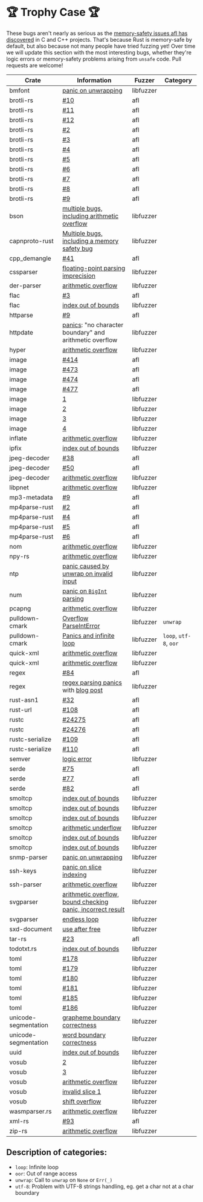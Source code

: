 # 🏆 Trophy Case 🏆

These bugs aren't nearly as serious as the [memory-safety issues afl has discovered](http://lcamtuf.coredump.cx/afl/#bugs) in C and C++ projects. That's because Rust is memory-safe by default, but also because not many people have tried fuzzing yet! Over time we will update this section with the most interesting bugs, whether they're logic errors or memory-safety problems arising from `unsafe` code. Pull requests are welcome!

Crate | Information | Fuzzer | Category
----- | ----------- | ------ | --------
bmfont | [panic on unwrapping](https://github.com/netgusto/rust-bmfont/issues/2) | libfuzzer |
brotli-rs | [#10](https://github.com/ende76/brotli-rs/issues/10) | afl |
brotli-rs | [#11](https://github.com/ende76/brotli-rs/issues/11) | afl |
brotli-rs | [#12](https://github.com/ende76/brotli-rs/issues/12) | afl |
brotli-rs | [#2](https://github.com/ende76/brotli-rs/issues/2) | afl |
brotli-rs | [#3](https://github.com/ende76/brotli-rs/issues/3) | afl |
brotli-rs | [#4](https://github.com/ende76/brotli-rs/issues/4) | afl |
brotli-rs | [#5](https://github.com/ende76/brotli-rs/issues/5) | afl |
brotli-rs | [#6](https://github.com/ende76/brotli-rs/issues/6) | afl |
brotli-rs | [#7](https://github.com/ende76/brotli-rs/issues/7) | afl |
brotli-rs | [#8](https://github.com/ende76/brotli-rs/issues/8) | afl |
brotli-rs | [#9](https://github.com/ende76/brotli-rs/issues/9) | afl |
bson | [multiple bugs, including arithmetic overflow](https://github.com/zonyitoo/bson-rs/issues/64) | libfuzzer |
capnproto-rust | [Multiple bugs, including a memory safety bug](https://dwrensha.github.io/capnproto-rust/2017/02/27/cargo-fuzz.html) | libfuzzer |
cpp_demangle | [#41](https://github.com/fitzgen/cpp_demangle/pull/41) | afl |
cssparser | [floating-point parsing imprecision](https://github.com/servo/rust-cssparser/issues/167) | libfuzzer |
der-parser | [arithmetic overflow](https://github.com/rusticata/der-parser/issues/2) | libfuzzer |
flac | [#3](https://github.com/sourrust/flac/issues/3) | afl |
flac | [index out of bounds](https://github.com/sourrust/flac/issues/11) | libfuzzer |
httparse | [#9](https://github.com/seanmonstar/httparse/issues/9) | afl |
httpdate | [panics](https://pyfisch.org/blog/fuzzing-all-crates/): "no character boundary" and arithmetic overflow | libfuzzer |
hyper | [arithmetic overflow](https://github.com/hyperium/hyper/pull/1076) | libfuzzer |
image | [#414](https://github.com/PistonDevelopers/image/issues/414) | afl |
image | [#473](https://github.com/PistonDevelopers/image/issues/473) | afl |
image | [#474](https://github.com/PistonDevelopers/image/issues/474) | afl |
image | [#477](https://github.com/PistonDevelopers/image/issues/477) | afl |
image | [1](https://github.com/PistonDevelopers/image/issues/622) | libfuzzer |
image | [2](https://github.com/PistonDevelopers/image/issues/623) | libfuzzer |
image | [3](https://github.com/PistonDevelopers/image/issues/624) | libfuzzer |
image | [4](https://github.com/PistonDevelopers/image/issues/625) | libfuzzer |
inflate | [arithmetic overflow](https://github.com/PistonDevelopers/inflate/issues/14) | libfuzzer |
ipfix | [index out of bounds](https://github.com/DominoTree/rs-ipfix/issues/1) | libfuzzer |
jpeg-decoder | [#38](https://github.com/kaksmet/jpeg-decoder/issues/38) | afl |
jpeg-decoder | [#50](https://github.com/kaksmet/jpeg-decoder/issues/50) | afl |
jpeg-decoder | [arithmetic overflow](https://github.com/kaksmet/jpeg-decoder/issues/69) | libfuzzer |
libpnet | [arithmetic overflow](https://github.com/libpnet/libpnet/pull/250) | libfuzzer |
mp3-metadata | [#9](https://github.com/GuillaumeGomez/mp3-metadata/pull/9) | afl |
mp4parse-rust | [#2](https://github.com/mozilla/mp4parse-rust/issues/2) | afl |
mp4parse-rust | [#4](https://github.com/mozilla/mp4parse-rust/issues/4) | afl |
mp4parse-rust | [#5](https://github.com/mozilla/mp4parse-rust/issues/5) | afl |
mp4parse-rust | [#6](https://github.com/mozilla/mp4parse-rust/issues/6) | afl |
nom | [arithmetic overflow](https://github.com/Geal/nom/pull/486) | libfuzzer |
npy-rs | [arithmetic overflow](https://github.com/potocpav/npy-rs/pull/2) | libfuzzer |
ntp | [panic caused by unwrap on invalid input](https://github.com/JeffBelgum/ntp/commit/f23ded23c26a5326dae249905d298e8c5f51d371) | libfuzzer |
num | [panic on `BigInt` parsing](https://github.com/rust-num/num/issues/268) | libfuzzer |
pcapng | [arithmetic overflow](https://github.com/richo/pcapng-rs/issues/6) | libfuzzer |
pulldown-cmark | [Overflow ParseIntError](https://github.com/google/pulldown-cmark/issues/49) | libfuzzer | `unwrap`
pulldown-cmark | [Panics and infinite loop](https://github.com/google/pulldown-cmark/issues/81) | libfuzzer | `loop`, `utf-8`, `oor`
quick-xml | [arithmetic overflow](https://github.com/tafia/quick-xml/issues/53) | libfuzzer |
quick-xml | [arithmetic overflow](https://github.com/tafia/quick-xml/pull/55/commits/53a5c099df585dd65382ffd7f2912728eaa764d5) | libfuzzer |
regex | [#84](https://github.com/rust-lang/regex/issues/84) | afl |
regex | [regex parsing panics](https://github.com/rust-lang/regex/pull/349) with [blog post](https://www.nibor.org/blog/fuzzing-is-magic---or-how-i-found-a-panic-in-rusts-regex-library/) | libfuzzer |
rust-asn1 | [#32](https://github.com/alex/rust-asn1/issues/32) | afl |
rust-url | [#108](https://github.com/servo/rust-url/pull/108) | afl |
rustc | [#24275](https://github.com/rust-lang/rust/issues/24275) | afl |
rustc | [#24276](https://github.com/rust-lang/rust/issues/24276) | afl |
rustc-serialize | [#109](https://github.com/rust-lang/rustc-serialize/issues/109) | afl |
rustc-serialize | [#110](https://github.com/rust-lang/rustc-serialize/issues/110) | afl |
semver | [logic error](https://github.com/steveklabnik/semver/issues/116#issuecomment-311215219) | libfuzzer |
serde | [#75](https://github.com/serde-rs/serde/issues/75) | afl |
serde | [#77](https://github.com/serde-rs/serde/issues/77) | afl |
serde | [#82](https://github.com/serde-rs/serde/issues/82) | afl |
smoltcp | [index out of bounds](https://github.com/m-labs/smoltcp/commit/2582d1573de37f23d77ed2b1e491d095c920ccfc) | libfuzzer |
smoltcp | [index out of bounds](https://github.com/m-labs/smoltcp/commit/3f43be8d8450db19fd427f48e8c658561591da1f) | libfuzzer |
smoltcp | [index out of bounds](https://github.com/m-labs/smoltcp/commit/ed2c376628b6566b0e48af2ca5a942d9fa288b9a) | libfuzzer |
smoltcp | [arithmetic underflow](https://github.com/m-labs/smoltcp/commit/b33d867385e0f256f558d1268fa2c73470b7f34a) | libfuzzer |
smoltcp | [index out of bounds](https://github.com/m-labs/smoltcp/commit/2989fa334885916e9c8c76216a60b28c371a54cb) | libfuzzer |
smoltcp | [index out of bounds](https://github.com/m-labs/smoltcp/commit/31073835998016eb70982c69d0f2e5390dbc19b3) | libfuzzer |
snmp-parser | [panic on unwrapping](https://github.com/rusticata/snmp-parser/issues/2) | libfuzzer |
ssh-keys | [panic on slice indexing](https://github.com/tailhook/ssh-keys/issues/1) | libfuzzer |
ssh-parser | [arithmetic overflow](https://github.com/rusticata/ssh-parser/issues/1) | libfuzzer |
svgparser | [arithmetic overflow, bound checking panic, incorrect result](https://github.com/RazrFalcon/libsvgparser/commit/4742f16e834445a682a0a4db62600d275a457390) | libfuzzer |
svgparser | [endless loop](https://github.com/RazrFalcon/libsvgparser/commit/c55d9a7d4d1e83f405be2e7bfddea89f579f6fc9) | libfuzzer |
sxd-document | [use after free](https://github.com/shepmaster/sxd-document/issues/47) | libfuzzer |
tar-rs | [#23](https://github.com/alexcrichton/tar-rs/issues/23) | afl |
todotxt.rs | [index out of bounds](https://github.com/kstep/todotxt.rs/issues/1) | libfuzzer |
toml | [#178](https://github.com/alexcrichton/toml-rs/issues/178) | libfuzzer |
toml | [#179](https://github.com/alexcrichton/toml-rs/issues/179) | libfuzzer |
toml | [#180](https://github.com/alexcrichton/toml-rs/issues/180) | libfuzzer |
toml | [#181](https://github.com/alexcrichton/toml-rs/issues/181) | libfuzzer |
toml | [#185](https://github.com/alexcrichton/toml-rs/issues/185) | libfuzzer |
toml | [#186](https://github.com/alexcrichton/toml-rs/issues/186) | libfuzzer |
unicode-segmentation | [grapheme boundary correctness](https://github.com/unicode-rs/unicode-segmentation/issues/19) | libfuzzer |
unicode-segmentation | [word boundary correctness](https://github.com/unicode-rs/unicode-segmentation/issues/20) | libfuzzer |
uuid | [index out of bounds](https://github.com/rust-lang-nursery/uuid/pull/81) | libfuzzer |
vosub | [2](https://github.com/emk/subtitles-rs/commit/46df766dd22cb6a04a534611f08c23903e58746c) | libfuzzer |
vosub | [3](https://github.com/emk/subtitles-rs/commit/f2f5309aa8173dfec4bb5816950d718a1ac669c2) | libfuzzer |
vosub | [arithmetic overflow](https://github.com/emk/subtitles-rs/commit/3afdb7e1c5e786e88653253243648dd9d49983f2) | libfuzzer |
vosub | [invalid slice 1](https://github.com/emk/subtitles-rs/commit/20e430105b1fc02aa135788ba150a0dd49a7d1ef) | libfuzzer |
vosub | [shift overflow](https://github.com/emk/subtitles-rs/commit/5d3364b96389d90deac0f024a57660951b7e1dd6) | libfuzzer |
wasmparser.rs | [arithmetic overflow](https://github.com/yurydelendik/wasmparser.rs/issues/21#issuecomment-310253956) | libfuzzer |
xml-rs | [#93](https://github.com/netvl/xml-rs/issues/93) | afl |
zip-rs | [arithmetic overflow](https://github.com/mvdnes/zip-rs/issues/40) | libfuzzer |

## Description of categories:

* `loop`: Infinite loop
* `oor`: Out of range access
* `unwrap`: Call to `unwrap` on `None` or `Err(_)`
* `utf-8`: Problem with UTF-8 strings handling, eg. get a char not at a char boundary

